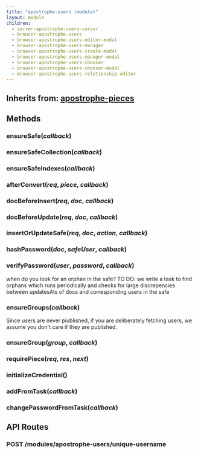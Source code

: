 ```yaml
---
title: "apostrophe-users (module)"
layout: module
children:
  - server-apostrophe-users-cursor
  - browser-apostrophe-users
  - browser-apostrophe-users-editor-modal
  - browser-apostrophe-users-manager
  - browser-apostrophe-users-create-modal
  - browser-apostrophe-users-manager-modal
  - browser-apostrophe-users-chooser
  - browser-apostrophe-users-chooser-modal
  - browser-apostrophe-users-relationship-editor
---
```

## Inherits from: [apostrophe-pieces](../apostrophe-pieces/index.html)

## Methods
### ensureSafe(*callback*)

### ensureSafeCollection(*callback*)

### ensureSafeIndexes(*callback*)

### afterConvert(*req*, *piece*, *callback*)

### docBeforeInsert(*req*, *doc*, *callback*)

### docBeforeUpdate(*req*, *doc*, *callback*)

### insertOrUpdateSafe(*req*, *doc*, *action*, *callback*)

### hashPassword(*doc*, *safeUser*, *callback*)

### verifyPassword(*user*, *password*, *callback*)
when do you look for an orphan in the safe?
TO DO:  we write a task to find orphans which runs periodically
and checks for large discrepencies between updatesAts of docs
and corresponding users in the safe
### ensureGroups(*callback*)
Since users are never piublished,
if you are deliberately fetching users,
we assume you don't care if they are published.
### ensureGroup(*group*, *callback*)

### requirePiece(*req*, *res*, *next*)

### initializeCredential()

### addFromTask(*callback*)

### changePasswordFromTask(*callback*)

## API Routes
### POST /modules/apostrophe-users/unique-username


